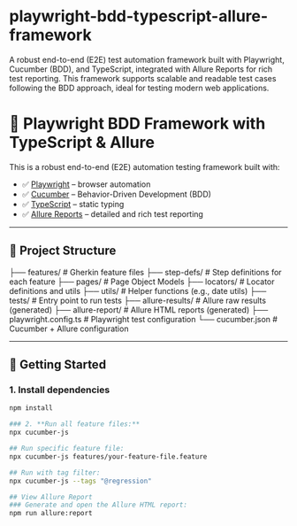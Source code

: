# playwright-bdd-typescript-allure-framework
A robust end-to-end (E2E) test automation framework built with Playwright, Cucumber (BDD), and TypeScript, integrated with Allure Reports for rich test reporting. This framework supports scalable and readable test cases following the BDD approach, ideal for testing modern web applications.

# 🧪 Playwright BDD Framework with TypeScript & Allure

This is a robust end-to-end (E2E) automation testing framework built with:

- ✅ [Playwright](https://playwright.dev/) – browser automation
- ✅ [Cucumber](https://cucumber.io/) – Behavior-Driven Development (BDD)
- ✅ [TypeScript](https://www.typescriptlang.org/) – static typing
- ✅ [Allure Reports](https://docs.qameta.io/allure/) – detailed and rich test reporting

---

## 📁 Project Structure
├── features/                # Gherkin feature files
├── step-defs/              # Step definitions for each feature
├── pages/                  # Page Object Models
├── locators/               # Locator definitions and utils
├── utils/                  # Helper functions (e.g., date utils)
├── tests/                  # Entry point to run tests
├── allure-results/         # Allure raw results (generated)
├── allure-report/          # Allure HTML reports (generated)
├── playwright.config.ts    # Playwright test configuration
└── cucumber.json           # Cucumber + Allure configuration


---

## 🚀 Getting Started

### 1. **Install dependencies**

```bash
npm install

### 2. **Run all feature files:**
npx cucumber-js

## Run specific feature file:
npx cucumber-js features/your-feature-file.feature

## Run with tag filter:
npx cucumber-js --tags "@regression"

## View Allure Report
### Generate and open the Allure HTML report:
npm run allure:report
